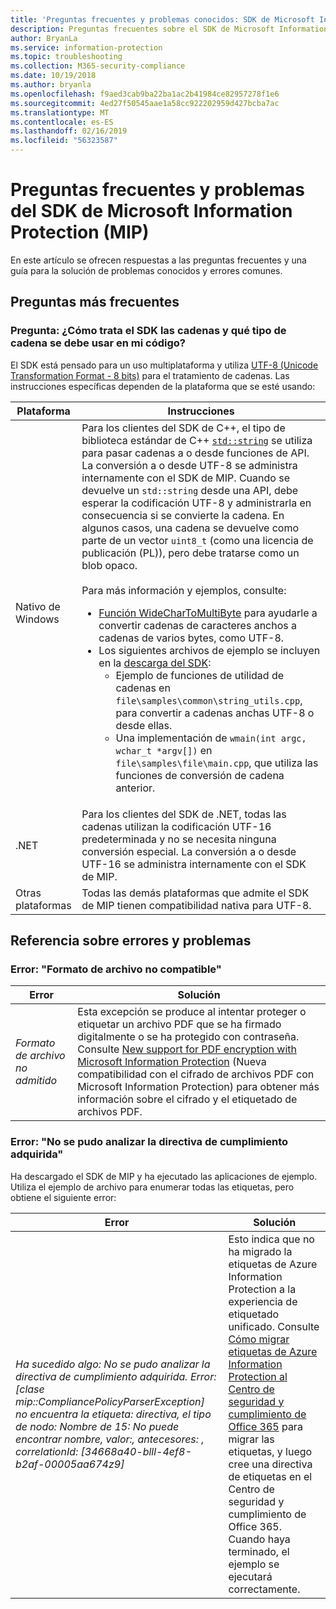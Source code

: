 ```yaml
---
title: 'Preguntas frecuentes y problemas conocidos: SDK de Microsoft Information Protection.'
description: Preguntas frecuentes sobre el SDK de Microsoft Information Protection (MIP) y guía para la solución de problemas y errores.
author: BryanLa
ms.service: information-protection
ms.topic: troubleshooting
ms.collection: M365-security-compliance
ms.date: 10/19/2018
ms.author: bryanla
ms.openlocfilehash: f9aed3cab9ba22ba1ac2b41984ce82957278f1e6
ms.sourcegitcommit: 4ed27f50545aae1a58cc922202959d427bcba7ac
ms.translationtype: MT
ms.contentlocale: es-ES
ms.lasthandoff: 02/16/2019
ms.locfileid: "56323587"
---
```

# <a name="microsoft-information-protection-mip-sdk-faqs-and-issues"></a>Preguntas frecuentes y problemas del SDK de Microsoft Information Protection (MIP)

En este artículo se ofrecen respuestas a las preguntas frecuentes y una guía para la solución de problemas conocidos y errores comunes.

## <a name="frequently-asked-questions"></a>Preguntas más frecuentes 

### <a name="question-how-does-the-sdk-handle-strings-and-what-string-type-should-i-be-using-in-my-code"></a>Pregunta: ¿Cómo trata el SDK las cadenas y qué tipo de cadena se debe usar en mi código?

El SDK está pensado para un uso multiplataforma y utiliza [UTF-8 (Unicode Transformation Format - 8 bits)](https://wikipedia.org/wiki/UTF-8) para el tratamiento de cadenas. Las instrucciones específicas dependen de la plataforma que se esté usando:

| Plataforma | Instrucciones |
|-|-|
| Nativo de Windows | Para los clientes del SDK de C++, el tipo de biblioteca estándar de C++ [`std::string`](https://wikipedia.org/wiki/C%2B%2B_string_handling) se utiliza para pasar cadenas a o desde funciones de API. La conversión a o desde UTF-8 se administra internamente con el SDK de MIP. Cuando se devuelve un `std::string` desde una API, debe esperar la codificación UTF-8 y administrarla en consecuencia si se convierte la cadena. En algunos casos, una cadena se devuelve como parte de un vector `uint8_t` (como una licencia de publicación (PL)), pero debe tratarse como un blob opaco.<br><br>Para más información y ejemplos, consulte:<ul><li>[Función WideCharToMultiByte](/windows/desktop/api/stringapiset/nf-stringapiset-widechartomultibyte) para ayudarle a convertir cadenas de caracteres anchos a cadenas de varios bytes, como UTF-8.<li>Los siguientes archivos de ejemplo se incluyen en la [descarga del SDK](setup-configure-mip.md#configure-your-client-workstation):<ul><li>Ejemplo de funciones de utilidad de cadenas en `file\samples\common\string_utils.cpp`, para convertir a cadenas anchas UTF-8 o desde ellas.<li>Una implementación de `wmain(int argc, wchar_t *argv[])` en `file\samples\file\main.cpp`, que utiliza las funciones de conversión de cadena anterior.</li></ul></ul>|
| .NET | Para los clientes del SDK de .NET, todas las cadenas utilizan la codificación UTF-16 predeterminada y no se necesita ninguna conversión especial. La conversión a o desde UTF-16 se administra internamente con el SDK de MIP. |
| Otras plataformas | Todas las demás plataformas que admite el SDK de MIP tienen compatibilidad nativa para UTF-8. |

## <a name="issues-and-errors-reference"></a>Referencia sobre errores y problemas

### <a name="error-file-format-not-supported"></a>Error: "Formato de archivo no compatible"  

| Error | Solución |
|-|-|
|*Formato de archivo no admitido*| Esta excepción se produce al intentar proteger o etiquetar un archivo PDF que se ha firmado digitalmente o se ha protegido con contraseña. Consulte [New support for PDF encryption with Microsoft Information Protection](https://techcommunity.microsoft.com/t5/Azure-Information-Protection/New-support-for-PDF-encryption-with-Microsoft-Information/ba-p/262757) (Nueva compatibilidad con el cifrado de archivos PDF con Microsoft Information Protection) para obtener más información sobre el cifrado y el etiquetado de archivos PDF.|

### <a name="error-failed-to-parse-the-acquired-compliance-policy"></a>Error: "No se pudo analizar la directiva de cumplimiento adquirida"  

Ha descargado el SDK de MIP y ha ejecutado las aplicaciones de ejemplo. Utiliza el ejemplo de archivo para enumerar todas las etiquetas, pero obtiene el siguiente error:

| Error | Solución |
|-|-|
|*Ha sucedido algo: No se pudo analizar la directiva de cumplimiento adquirida. Error: [clase mip::CompliancePolicyParserException] no encuentra la etiqueta: directiva, el tipo de nodo: Nombre de 15: No puede encontrar nombre, valor:, antecesores: <SyncFile> <Content>, correlationId: [34668a40-blll-4ef8-b2af-00005aa674z9]*| Esto indica que no ha migrado la etiquetas de Azure Information Protection a la experiencia de etiquetado unificado. Consulte [Cómo migrar etiquetas de Azure Information Protection al Centro de seguridad y cumplimiento de Office 365](/azure/information-protection/configure-policy-migrate-labels) para migrar las etiquetas, y luego cree una directiva de etiquetas en el Centro de seguridad y cumplimiento de Office 365. Cuando haya terminado, el ejemplo se ejecutará correctamente.|
